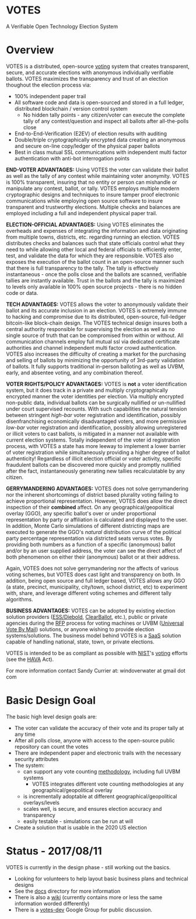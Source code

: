 # VOTES

A Verifiable Open Technology Election System

# Overview

VOTES is a distributed, open-source [voting](https://en.wikipedia.org/wiki/Voting) system that creates transparent, secure, and accurate elections with anonymous individually verifiable ballots.  VOTES maximizes the transparency and trust of an election thoughout the election process via:

 - 100% independent paper trail
 - All software code and data is open-sourced and stored in a full ledger, distributed blockchain / version control system
   - No hidden tally points - any citizen/voter can execute the complete tally of any contest/question and inspect all ballots after all-the-polls close
 - End-to-End-Verification (E2EV) of election results with auditing
 - Double/triple cryptographically encrypted data creating an anonymous and secure on-line copy/ledger of the physical paper ballots
 - Best in class mutual SSL communications with independent multi factor authentication with anti-bot interrogation points

**END-VOTER ADVANTAGES:**  Using VOTES the voter can validate their ballot as well as the tally of any contest while maintaining voter anonymity. VOTES is 100% transparent, insuring that no entity or person can mishandle or manipulate any contest, ballot, or tally.  VOTES employs multiple modern cryptographic designs and techniques to insure tamper proof electronic communications while employing open source software to insure transparent and trustworthy elections.  Multiple checks and balances are employed including a full and independent physical paper trail.

**ELECTION-OFFICIAL ADVANTAGES:** Using VOTES eliminates the overheads and expenses of integrating the information and data originating from multiple towns, districts, etc. regarding running an election.  VOTES distributes checks and balances such that state officials control what they need to while allowing other local and federal officials to efficiently enter, test, and validate the data for which they are responsible.  VOTES also exposes the execution of the ballot count in an open-source manner such that there is full transparency to the tally.  The tally is effectively instantaneous - once the polls close and the ballots are scanned, verifiable tallies are instantly available.  Trust in the ballots and the tally is maximized to levels only available in 100% open source projects - there is no hidden code or data.

**TECH ADVANTAGES:** VOTES allows the voter to anonymously validate their ballot and its accurate inclusion in an election.  VOTES is extremely immune to hacking and compromise due to its distributed, open-source, full-ledger bitcoin-like block-chain design.  The VOTES technical design insures both a central authority responsible for supervising the election as well as no single source of truth that can be compromised from within or without.  All communication channels employ full mutual ssl via dedicated certificate authorities and channel independent multi factor crowd authentication.  VOTES also increases the difficulty of creating a market for the purchasing and selling of ballots by minimizing the opportunity of 3rd-party validation of ballots.  It fully supports traditional in-person balloting as well as UVBM, early, and absentee voting, and any combination thereof.

**VOTER RIGHTS/POLICY ADVANTAGES:**   VOTES is __not__ a voter identification system, but it does track in a private and multiply cryptographically encrypted manner the voter identities per election.  Via multiply encrypted non-public data, individual ballots can be surgically nullified or un-nullified under court supervised recounts.  With such capabilities the natural tension between stringent _high-bar_ voter registration and identification, possibly disenfranchising economically disadvantaged voters, and more permissive _low-bar_ voter registration and identification, possibly allowing unregistered or illicit voters to cast ballots, is mitigated in a manner not available with current election systems.  Totally independent of the voter id registration process, with VOTES a state has more leeway to implement a lower barrier of voter registration while simultaneously providing a higher degree of ballot authenticity!  Regardless of illicit election official or voter activity, specific fraudulent ballots can be discovered more quickly and promptly nullified after the fact, instantaneously generating new tallies recalculatable by any citizen.

**GERRYMANDERING ADVANTAGES:**  VOTES does not solve gerrymandering nor the inherent shortcomings of district based plurality voting failing to achieve proportional representation.  However, VOTES does allow the direct inspection of their __combined__ affect.  On any geographical/geopolitical overlay (GGO), any specific ballot's over or under proportional representation by party or affiliation is calculated and displayed to the user.  In addition, Monte Carlo simulations of different districting maps are executed to generate the GGO's _natural_ distribution curve of the political party percentage representation via districted seats versus votes.  By providing both numbers as a function of a specific (anonymous) ballot and/or by an user supplied address, the voter can see the direct affect of both phenomenon on either their (anonymous) ballot or at their address.

Again, VOTES does not solve gerrymandering nor the affects of various voting schemes, but VOTES does cast light and transparency on both.  In addition, being open source and full ledger based, VOTES allows any GGO (a state, precinct, municipality, city/town, school district, etc) to experiment with, share, and leverage different voting schemes and different tally algorithms.

**BUSINESS ADVANTAGES:**  VOTES can be adopted by existing election solution providers ([ESS/Diebold](http://www.essvote.com/about/), [ClearBallot](http://www.clearballot.com/), etc.), public or private agencies during the [RFP](https://en.wikipedia.org/wiki/Request_for_proposal) process for voting machines or UVBM ([Universal Vote By Mail](http://washingtonmonthly.com/magazine/janfeb-2016/vote-from-home-save-your-country/)) solutions, or anyone wishing to provide election systems/solutions.  The business model behind VOTES is a  [SaaS](https://en.wikipedia.org/wiki/Software_as_a_service) solution capable of handling national, state, town, or private elections.

VOTES is intended to be as compliant as possible with [NIST](https://en.wikipedia.org/wiki/National_Institute_of_Standards_and_Technology)'s [voting](https://www.nist.gov/itl/voting) efforts (see the [HAVA](https://en.wikipedia.org/wiki/Help_America_Vote_Act) Act).

For more information contact Sandy Currier at:  windoverwater at gmail dot com

# Basic Design Goal

The basic high level design goals are:

* The voter can validate the accuracy of their vote and its proper tally at any time
* After all polls close, anyone with access to the open-source public repository can count the votes
* There are independent paper and electronic trails with the necessary security attributes
* The system:
  * can support any vote counting [methodology](https://electology.org/library), including full UVBM systems
    * VOTES integrates different vote counting methodologies at any geographical/geopolitical overlay
  * is incrementally adoptable at different geographical/geopolitical overlays/levels
  * scales well, is secure, and ensures election accuracy and transparency
  * easily testable - simulations can be run at will
* Create a solution that is usable in the 2020 US election

# Status - 2017/08/11

VOTES is currently in the design phase - still working out the basics.
* Looking for volunteers to help layout basic business plans and technical designs
* See the [docs](https://github.com/PacemTerra/votes/tree/master/docs) directory for more information
* There is also a [wiki](https://github.com/PacemTerra/votes/wiki) (currently contains more or less the same information worded differently)
* There is a [votes-dev](https://groups.google.com/forum/#!forum/votes-dev) Google Group for public discussion.

